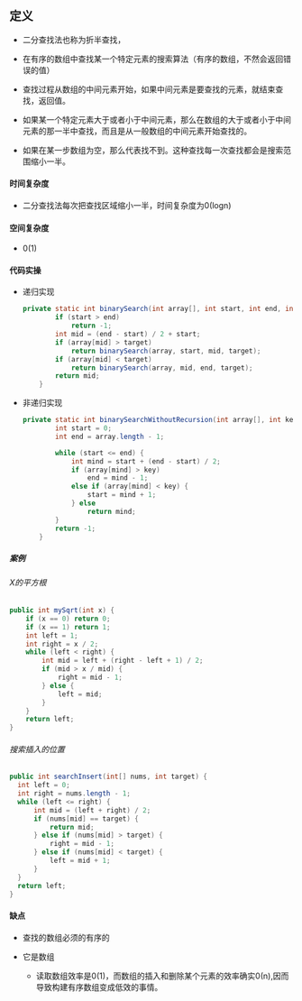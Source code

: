 ## 定义

- 二分查找法也称为折半查找，

- 在有序的数组中查找某一个特定元素的搜索算法（有序的数组，不然会返回错误的值）
- 查找过程从数组的中间元素开始，如果中间元素是要查找的元素，就结束查找，返回值。
- 如果某一个特定元素大于或者小于中间元素，那么在数组的大于或者小于中间元素的那一半中查找，而且是从一般数组的中间元素开始查找的。
- 如果在某一步数组为空，那么代表找不到。这种查找每一次查找都会是搜索范围缩小一半。

#### 时间复杂度

- 二分查找法每次把查找区域缩小一半，时间复杂度为0(logn)

#### 空间复杂度

- 0(1)

#### 代码实操

- 递归实现

  ```java
  private static int binarySearch(int array[], int start, int end, int target) {
          if (start > end)
              return -1;
          int mid = (end - start) / 2 + start;
          if (array[mid] > target)
              return binarySearch(array, start, mid, target);
          if (array[mid] < target)
              return binarySearch(array, mid, end, target);
          return mid;
      }
  
  ```

  

- 非递归实现

  ```java
  private static int binarySearchWithoutRecursion(int array[], int key) {
          int start = 0;
          int end = array.length - 1;
  
          while (start <= end) {
              int mind = start + (end - start) / 2;
              if (array[mind] > key)
                  end = mind - 1;
              else if (array[mind] < key) {
                  start = mind + 1;
              } else
                  return mind;
          }
          return -1;
      }
  ```


##### 案例

###### X的平方根

```java
public int mySqrt(int x) {
    if (x == 0) return 0;
    if (x == 1) return 1;
    int left = 1;
    int right = x / 2;
    while (left < right) {
        int mid = left + (right - left + 1) / 2;
        if (mid > x / mid) {
            right = mid - 1;
        } else {
            left = mid;
        }
    }
    return left;
}
```

###### 搜索插入的位置

```java
public int searchInsert(int[] nums, int target) {
  int left = 0;
  int right = nums.length - 1;
  while (left <= right) {
      int mid = (left + right) / 2;
      if (nums[mid] == target) {
          return mid;
      } else if (nums[mid] > target) {
          right = mid - 1;
      } else if (nums[mid] < target) {
          left = mid + 1;
      }
  }
  return left;
}
```



#### 缺点

- 查找的数组必须的有序的

- 它是数组
  - 读取数组效率是0(1)，而数组的插入和删除某个元素的效率确实0(n),因而导致构建有序数组变成低效的事情。